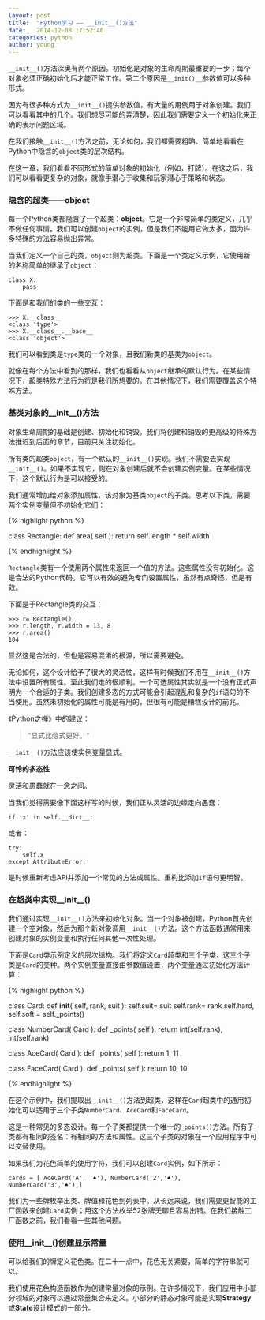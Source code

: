 ```yaml
---
layout: post
title:  "Python学习 —— __init__()方法"
date:   2014-12-08 17:52:40
categories: python
author: young
---
```


`__init__()`方法深奥有两个原因。初始化是对象的生命周期最重要的一步；每个对象必须正确初始化后才能正常工作。第二个原因是`__init()__`参数值可以多种形式。

因为有很多种方式为`__init__()`提供参数值，有大量的用例用于对象创建。我们可以看看其中的几个。我们想尽可能的弄清楚，因此我们需要定义一个初始化来正确的表示问题区域。

在我们接触`__init__()`方法之前，无论如何，我们都需要粗略、简单地看看在Python中隐含的`object`类的层次结构。

在这一章，我们看看不同形式的简单对象的初始化（例如，打牌）。在这之后，我们可以看看更复杂的对象，就像手潜心于收集和玩家潜心于策略和状态。

### **隐含的超类——object**

每一个Python类都隐含了一个超类：**object**。它是一个非常简单的类定义，几乎不做任何事情。我们可以创建`object`的实例，但是我们不能用它做太多，因为许多特殊的方法容易抛出异常。

当我们定义一个自己的类，`object`则为超类。下面是一个类定义示例，它使用新的名称简单的继承了`object`：

    class X:
        pass

下面是和我们的类的一些交互：

    >>> X.__class__
    <class 'type'>
    >>> X.__class__.__base__
    <class 'object'>

我们可以看到类是`type`类的一个对象，且我们新类的基类为`object`。

就像在每个方法中看到的那样，我们也看看从`object`继承的默认行为。在某些情况下，超类特殊方法行为将是我们所想要的。在其他情况下，我们需要覆盖这个特殊方法。

### **基类对象的__init__()方法**

对象生命周期的基础是创建、初始化和销毁。我们将创建和销毁的更高级的特殊方法推迟到后面的章节，目前只关注初始化。

所有类的超类`object`，有一个默认的`__init__()`实现。我们不需要去实现`__init__()`。如果不实现它，则在对象创建后就不会创建实例变量。在某些情况下，这个默认行为是可以接受的。

我们通常增加给对象添加属性，该对象为基类`object`的子类。思考以下类，需要两个实例变量但不初始化它们：

{% highlight python %}

class Rectangle:
    def area( self ):
        return self.length * self.width

{% endhighlight %}

`Rectangle`类有一个使用两个属性来返回一个值的方法。这些属性没有初始化。这是合法的Python代码。它可以有效的避免专门设置属性，虽然有点奇怪，但是有效。

下面是于Rectangle类的交互：

    >>> r= Rectangle()
    >>> r.length, r.width = 13, 8
    >>> r.area()
    104

显然这是合法的，但也是容易混淆的根源，所以需要避免。

无论如何，这个设计给予了很大的灵活性，这样有时候我们不用在`__init__()`方法中设置所有属性。至此我们走的很顺利。一个可选属性其实就是一个没有正式声明为一个合适的子类。我们创建多态的方式可能会引起混乱和复杂的`if`语句的不当使用。虽然未初始化的属性可能是有用的，但很有可能是糟糕设计的前兆。

《Python之禅》中的建议：

> "显式比隐式更好。"

`__init__()`方法应该使实例变量显式。

**可怜的多态性**

灵活和愚蠢就在一念之间。

当我们觉得需要像下面这样写的时候，我们正从灵活的边缘走向愚蠢：

    if 'x' in self.__dict__:

或者：
    
    try:
        self.x
    except AttributeError:

是时候重新考虑API并添加一个常见的方法或属性。重构比添加`if`语句更明智。

### **在超类中实现__init__()**

我们通过实现`__init__()`方法来初始化对象。当一个对象被创建，Python首先创建一个空对象，然后为那个新对象调用`__init__()`方法。这个方法函数通常用来创建对象的实例变量和执行任何其他一次性处理。

下面是`Card`类示例定义的层次结构。我们将定义`Card`超类和三个子类，这三个子类是`Card`的变种。两个实例变量直接由参数值设置，两个变量通过初始化方法计算：

{% highlight python %}

class Card:
    def  __init__( self, rank, suit ):
        self.suit= suit
        self.rank= rank
        self.hard, self.soft = self._points()

class NumberCard( Card ):
    def _points( self ):
        return int(self.rank), int(self.rank)

class AceCard( Card ):
    def _points( self ):
        return 1, 11

class FaceCard( Card ):
    def _points( self ):
        return 10, 10

{% endhighlight %}

在这个示例中，我们提取出`__init__()`方法到超类，这样在`Card`超类中的通用初始化可以适用于三个子类`NumberCard`、`AceCard`和`FaceCard`。

这是一种常见的多态设计。每一个子类都提供一个唯一的`_points()`方法。所有子类都有相同的签名：有相同的方法和属性。这三个子类的对象在一个应用程序中可以交替使用。

如果我们为花色简单的使用字符，我们可以创建`Card`实例，如下所示：

    cards = [ AceCard('A', '♠'), NumberCard('2','♠'), NumberCard('3','♠'),]

我们为一些牌枚举出类、牌值和花色到列表中。从长远来说，我们需要更智能的工厂函数来创建`Card`实例；用这个方法枚举52张牌无聊且容易出错。在我们接触工厂函数之前，我们看看一些其他问题。

### **使用__init__()创建显示常量**

可以给我们的牌定义花色类。在二十一点中，花色无关紧要，简单的字符串就可以。

我们使用花色构造函数作为创建常量对象的示例。在许多情况下，我们应用中小部分领域的对象可以通过常量集合来定义。小部分的静态对象可能是实现**Strategy**或**State**设计模式的一部分。



